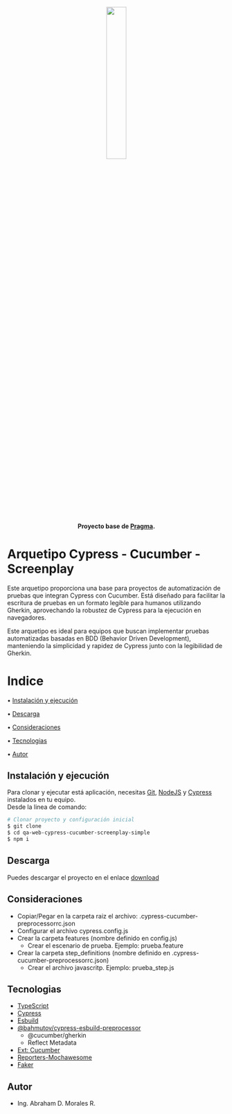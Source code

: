 <h1 align="center">
  <br>
  <a><img src="https://f.hubspotusercontent20.net/hubfs/2829524/Copia%20de%20LOGOTIPO_original-2.png" width="30%"></a>
</h1>

<h4 align="center">Proyecto base de <a href="" target="_blank">Pragma</a>.</h4>

# Arquetipo Cypress - Cucumber - Screenplay

Este arquetipo proporciona una base para proyectos de automatización de pruebas que integran Cypress con Cucumber. Está diseñado para facilitar la escritura de pruebas en un formato legible para humanos utilizando Gherkin, aprovechando la robustez de Cypress para la ejecución en navegadores.

Este arquetipo es ideal para equipos que buscan implementar pruebas automatizadas basadas en BDD (Behavior Driven Development), manteniendo la simplicidad y rapidez de Cypress junto con la legibilidad de Gherkin.

# Indice
  <p>• <a href="#instalación-y-ejecución">Instalación y ejecución</a></p>
  <p>• <a href="#descarga">Descarga</a></p>
  <p>• <a href="#consideraciones">Consideraciones</a></p>
  <p>• <a href="#tecnologias">Tecnologias</a></p>
  <p>• <a href="#autor">Autor</a></p>

## Instalación y ejecución
Para clonar y ejecutar está aplicación, necesitas [Git](https://git-scm.com),  [NodeJS](https://nodejs.org/en/download/) y [Cypress](https://www.cypress.io/) instalados en tu equipo. 
<br>Desde la linea de comando:</br>
```bash
# Clonar proyecto y configuración inicial
$ git clone 
$ cd qa-web-cypress-cucumber-screenplay-simple
$ npm i
```

## Descarga
Puedes descargar el proyecto en el enlace [download](https://github.com/somospragma/qa-backend-cypress-nodejs/archive/refs/heads/master.zip) 

## Consideraciones
- Copiar/Pegar en la carpeta raiz el archivo: .cypress-cucumber-preprocessorrc.json
- Configurar el archivo cypress.config.js
- Crear la carpeta features (nombre definido en config.js)
  -  Crear el escenario de prueba. Ejemplo: prueba.feature
- Crear la carpeta step_definitions (nombre definido en .cypress-cucumber-preprocessorrc.json)
  - Crear el archivo javascritp. Ejemplo: prueba_step.js

## Tecnologias
- [TypeScript](https://docs.cypress.io/guides/tooling/typescript-support)
- [Cypress](https://www.cypress.io/)
- [Esbuild](https://github.com/bahmutov/cypress-esbuild-preprocessor)
- [@bahmutov/cypress-esbuild-preprocessor](https://www.npmjs.com/package/@badeball/cypress-cucumber-preprocessor/v/5.0.0-rc2)
  - <a>@cucumber/gherkin
  - Reflect Metadata</a>
- [Ext: Cucumber](https://marketplace.visualstudio.com/items?itemName=CucumberOpen.cucumber-official)
- [Reporters-Mochawesome](https://docs.cypress.io/guides/tooling/reporters)
- [Faker](https://www.npmjs.com/package/@faker-js/faker)

## Autor
- Ing. Abraham D. Morales R.


